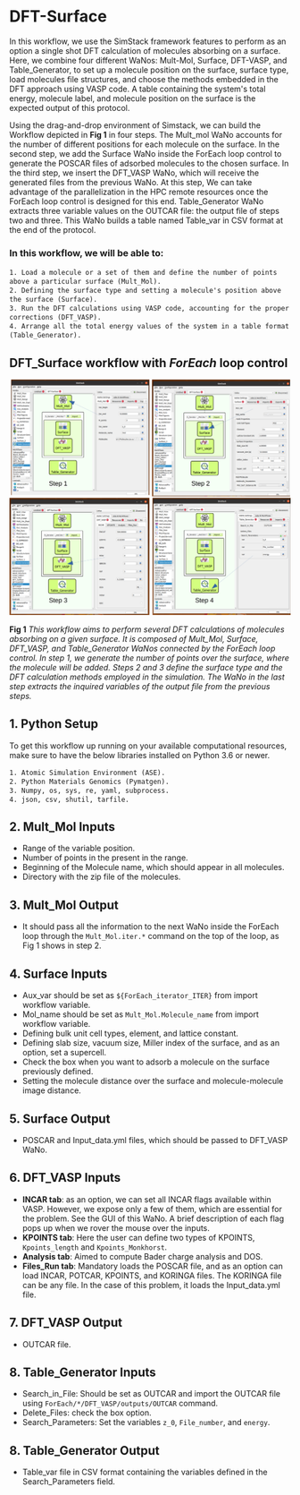 # DFT-Surface
In this workflow, we use the SimStack framework features to perform as an option a single shot DFT calculation of molecules absorbing on a surface. Here, we combine four different WaNos: Mult-Mol, Surface, DFT-VASP, and Table_Generator, to set up a molecule position on the surface, surface type, load molecules file structures, and choose the methods embedded in the DFT approach using VASP code. A table containing the system's total energy, molecule label, and molecule position on the surface is the expected output of this protocol.

Using the drag-and-drop environment of Simstack, we can build the Workflow depicted in **Fig 1** in four steps. The Mult_mol WaNo accounts for the number of different positions for each molecule on the surface.  In the second step, we add the Surface WaNo inside the ForEach loop control to generate the POSCAR files of adsorbed molecules to the chosen surface. In the third step, we insert the DFT_VASP WaNo, which will receive the generated files from the previous WaNo. At this step, We can take advantage of the parallelization in the HPC remote resources once the ForEach loop control is designed for this end.  Table_Generator WaNo extracts three variable values on the OUTCAR file: the output file of steps two and three. This WaNo builds a table named Table_var in CSV format at the end of the protocol. 

### In this workflow, we will be able to:
```
1. Load a molecule or a set of them and define the number of points above a particuĺar surface (Mult_Mol).
2. Defining the surface type and setting a molecule's position above the surface (Surface).
3. Run the DFT calculations using VASP code, accounting for the proper corrections (DFT_VASP).
4. Arrange all the total energy values of the system in a table format (Table_Generator). 
```

## DFT_Surface workflow with **_ForEach_** loop control
![Semantic description of image](Workflow_DFT_Surface.png)

**Fig 1** _This workflow aims to perform several DFT calculations of molecules absorbing on a given surface. It is composed of Mult_Mol, Surface, DFT_VASP, and Table_Generator WaNos connected by the ForEach loop control. In step 1, we generate the number of points over the surface, where the molecule will be added. Steps 2 and 3 define the surface type and the DFT calculation methods employed in the simulation. The WaNo in the last step extracts the inquired variables of the output file from the previous steps._

## 1. Python Setup
To get this workflow up running on your available computational resources, make sure to have the below libraries installed on Python 3.6 or newer.

```
1. Atomic Simulation Environment (ASE).
2. Python Materials Genomics (Pymatgen).
3. Numpy, os, sys, re, yaml, subprocess.
4. json, csv, shutil, tarfile. 
```
## 2. Mult_Mol Inputs
- Range of the variable position. 
- Number of points in the present in the range. 
- Beginning of the Molecule name, which should appear in all molecules. 
- Directory with the zip file of the molecules.
## 3. Mult_Mol Output
- It should pass all the information to the next WaNo inside the ForEach loop through the `Mult_Mol.iter.*` command on the top of the loop, as Fig 1 shows in step 2.
## 4. Surface Inputs
- Aux_var should be set as `${ForEach_iterator_ITER}` from import workflow variable.
- Mol_name should be set as `Mult_Mol.Molecule_name` from import workflow variable.
- Defining bulk unit cell types, element, and lattice constant.
- Defining slab size, vacuum size, Miller index of the surface, and as an option, set a supercell.
- Check the box when you want to adsorb a molecule on the surface previously defined.
- Setting the molecule distance over the surface and molecule-molecule image distance.
## 5. Surface Output
- POSCAR and Input_data.yml files, which should be passed to DFT_VASP WaNo.
## 6. DFT_VASP Inputs
- **INCAR tab**: as an option, we can set all INCAR flags available within VASP. However, we expose only a few of them, which are essential for the problem. See the GUI of this WaNo. A brief description of each flag pops up when we rover the mouse over the inputs.
- **KPOINTS tab**: Here the user can define two types of KPOINTS, `Kpoints_length` and `Kpoints_Monkhorst`.
- **Analysis tab**: Aimed to compute Bader charge analysis and DOS.
- **Files_Run tab**: Mandatory loads the POSCAR file, and as an option can load INCAR, POTCAR, KPOINTS, and KORINGA files. The KORINGA file can be any file. In the case of this problem, it loads the Input_data.yml file.
## 7. DFT_VASP Output
- OUTCAR file.
## 8. Table_Generator Inputs
- Search_in_File: Should be set as OUTCAR and import the OUTCAR file using `ForEach/*/DFT_VASP/outputs/OUTCAR` command.
- Delete_Files: check the box option.
- Search_Parameters: Set the variables `z_0`, `File_number`, and `energy`.  
## 8. Table_Generator Output
- Table_var file in CSV format containing the variables defined in the Search_Parameters field.
